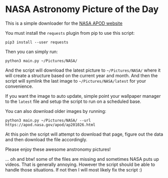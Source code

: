 # NASA Astronomy Picture of the Day

This is a simple downloader for the
[NASA APOD website](https://apod.nasa.gov/)

You must install the `requests` plugin from pip to use this script:

`pip3 install --user requests`

Then you can simply run:

`python3 main.py ~/Pictures/NASA/`

And the script will download the latest picture to `~/Pictures/NASA/`
where it will create a structure based on the current year and month. And
then the script will symlink the last image to `~/Pictures/NASA/latest`
for your convenience.

If you want the image to auto update, simple point your wallpaper manager
to the `latest` file and setup the script to run on a scheduled base.

You can also download older images by running:

`python3 main.py ~/Pictures/NASA/ --url https://apod.nasa.gov/apod/ap201026.html`

At this poin the script will attempt to download that page, figure out the
data and then download the file accordingly.

Please enjoy these awesome anstronomy pictures!

... oh and btw! some of the files are missing and sometimes NASA puts up
videos. That is generally annoying. However the script should be able to
handle those situations. If not then I will most likely fix the script :)

